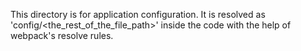 This directory is for application configuration. 
It is resolved as 'config/<the_rest_of_the_file_path>' inside the code 
with the help of webpack's resolve rules.

